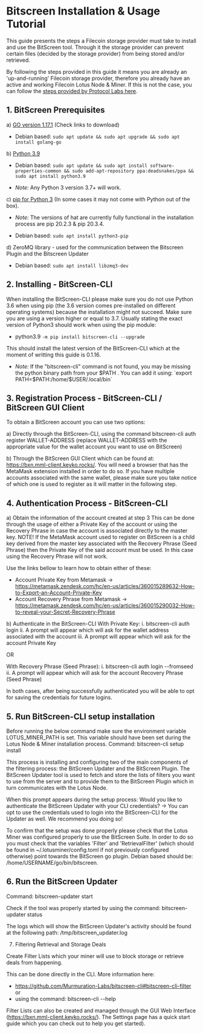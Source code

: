 # Bitscreen Installation & Usage Tutorial

This guide presents the steps a Filecoin storage provider must take to install and use the BitScreen tool. Through it the storage provider can prevent certain files (decided by the storage provider) from being stored and/or retrieved.

By following the steps provided in this guide it means you are already an 'up-and-running' Filecoin storage provider, therefore you already have an active and working Filecoin Lotus Node & Miner. If this is not the case, you can follow the [steps provided by Protocol Labs here](https://lotus.filecoin.io/docs/set-up/install).


## 1. BitScreen Prerequisites

a) [GO version 1.17.1](https://go.dev/dl/#go1.17.1) (Check links to download)
    
  * Debian based: `sudo apt update && sudo apt upgrade && sudo apt install golang-go`
 
b) [Python 3.9](https://www.python.org/downloads/release/python-390/)
    
  * Debian based: `sudo apt update && sudo apt install software-properties-common && sudo add-apt-repository ppa:deadsnakes/ppa && sudo apt install python3.9`
 
  * *Note:* Any Python 3 version 3.7+ will work.
 
c) [pip for Python 3](https://pip.pypa.io/en/stable/installation/) (In some cases it may not come with Python out of the box).  

  * *Note:* The versions of hat are currently fully functional in the installation process are pip 20.2.3 & pip 20.3.4.
    
  * Debian based: `sudo apt install python3-pip`

d) ZeroMQ library - used for the communication between the Bitscreen Plugin and the Bitscreen Updater

  * Debian based: `sudo apt install libzmq3-dev`


## 2. Installing - BitScreen-CLI

When installing the BitScreen-CLI please make sure you do not use Python 3.6 when using pip (the 3.6 version comes pre-installed on different operating systems) because the installation might not succeed. Make sure you are using a version higher or equal to 3.7. Usually stating the exact version of Python3 should work when using the pip module:

  * python3.9 `-m pip install bitscreen-cli --upgrade`

This should install the latest version of the BitScreen-CLI which at the moment of writting this guide is 0.1.16.

  * *Note:* If the "bitscreen-cli" command is not found, you may be missing the python binary path from your $PATH . You can add it using: `export PATH=$PATH:/home/$USER/.local/bin`


## 3. Registration Process - BitScreen-CLI / BitScreen GUI Client

To obtain a BitScreen account you can use two options:

a) Directly through the BitScreen-CLI, using the command bitscreen-cli auth register WALLET-ADDRESS (replace WALLET-ADDRESS with the appropriate value for the wallet account you want to use on BitScreen)

b) Through the BitScreen GUI Client which can be found at: https://bxn.mml-client.keyko.rocks/. You will need a browser that has the MetaMask extension installed in order to do so. If you have multiple accounts associated with the same wallet, please make sure you take notice of which one is used to register as it will matter in the following step.


## 4. Authentication Process - BitScreen-CLI

a) Obtain the information of the account created at step 3
This can be done through the usage of either a Private Key of the account or using the Recovery Phrase in case the account is associated directly to the master key. NOTE! If the MetaMask account used to register on BitScreen is a child key derived from the master key associated with the Recovery Phrase (Seed Phrase) then the Private Key of the said account must be used. In this case using the Recovery Phrase will not work.

Use the links bellow to learn how to obtain either of these:
- Account Private Key from Metamask -> https://metamask.zendesk.com/hc/en-us/articles/360015289632-How-to-Export-an-Account-Private-Key
- Account Recovery Phrase from Metamask -> https://metamask.zendesk.com/hc/en-us/articles/360015290032-How-to-reveal-your-Secret-Recovery-Phrase

b) Authenticate in the BitScreen-CLI
With Private Key:
i. bitscreen-cli auth login
ii. A prompt will appear which will ask for the wallet address associated with the account
iii. A prompt will appear which will ask for the account Private Key

OR

With Recovery Phrase (Seed Phrase):
i. bitscreen-cli auth login --fromseed
ii. A prompt will appear which will ask for the account Recovery Phrase (Seed Phrase)

In both cases, after being successfully authenticated you will be able to opt for saving the credentials for future logins.


## 5. Run BitScreen-CLI setup installation

Before running the below command make sure the environment variable LOTUS_MINER_PATH is set. This variable should have been set during the Lotus Node & Miner installation process.
Command: bitscreen-cli setup install

This process is installing and configuring two of the main components of the filtering process: the BitScreen Updater and the BitScreen Plugin. The BitScreen Updater tool is used to fetch and store the lists of filters you want to use from the server and to provide them to the BitScreen Plugin which in turn communicates with the Lotus Node.

When this prompt appears during the setup process: Would you like to authenticate the BitScreen Updater with your CLI credentials? -> You can opt to use the credentials used to login into the BitScreen-CLI for the Updater as well. We recommend you doing so!

To confirm that the setup was done properly please check that the Lotus Miner was configured properly to use the BitScreen Suite. In order to do so you must check that the variables 'Filter' and 'RetrievalFilter' (which should be found in ~/.lotusminer/config.toml if not previously configured otherwise) point towards the BitScreen go plugin. Debian based should be: /home/USERNAME/go/bin/bitscreen.


## 6. Run the BitScreen Updater

Command: bitscreen-updater start

Check if the tool was properly started by using the command: bitscreen-updater status

The logs which will show the BitScreen Updater's activity should be found at the following path: /tmp/bitscreen_updater.log


7. Filtering Retrieval and Storage Deals

Create Filter Lists which your miner will use to block storage or retrieve deals from happening.

This can be done directly in the CLI. More information here:
- https://github.com/Murmuration-Labs/bitscreen-cli#bitscreen-cli-filter or
- using the command: bitscreen-cli --help

Filter Lists can also be created and managed through the GUI Web Interface (https://bxn.mml-client.keyko.rocks/). The Settings page has a quick start guide which you can check out to help you get started).
